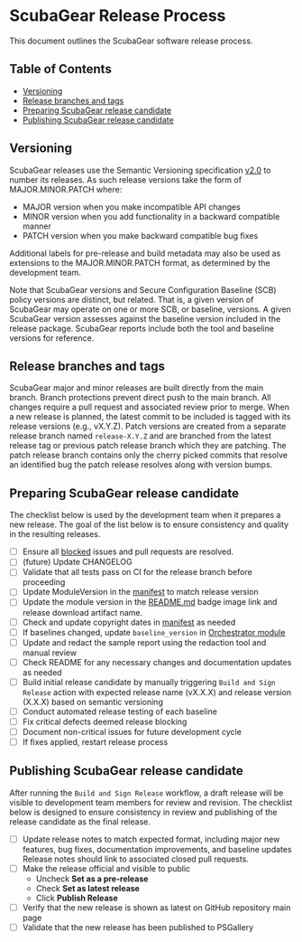 # ScubaGear Release Process <!-- omit in toc --> #

This document outlines the ScubaGear software release process.

## Table of Contents <!-- omit in toc --> ##

- [Versioning](#versioning)
- [Release branches and tags](#release-branches-and-tags)
- [Preparing ScubaGear release candidate](#preparing-scubagear-release-candidate)
- [Publishing ScubaGear release candidate](#publishing-scubagear-release-candidate)

## Versioning ##

ScubaGear releases use the Semantic Versioning specification [v2.0](https://semver.org/spec/v2.0.0.html) to number its releases.  As such release versions take the form of MAJOR.MINOR.PATCH where:
* MAJOR version when you make incompatible API changes
* MINOR version when you add functionality in a backward compatible manner
* PATCH version when you make backward compatible bug fixes

Additional labels for pre-release and build metadata may also be used as extensions to the MAJOR.MINOR.PATCH format, as determined by the development team.

Note that ScubaGear versions and Secure Configuration Baseline (SCB) policy versions are distinct, but related.  That is, a given version of ScubaGear may operate on one or more SCB, or baseline, versions.  A given ScubaGear version assesses against the baseline version included in the release package.  ScubaGear reports include both the tool and baseline versions for reference.

## Release branches and tags ##

ScubaGear major and minor releases are built directly from the main branch.  Branch protections prevent direct push to the main branch.  All changes require a pull request and associated review prior to merge. 
When a new release is planned, the latest commit to be included is tagged with its release versions (e.g., vX.Y.Z).  Patch versions are created from a separate release branch named `release-X.Y.Z` and are branched from the latest release tag or previous patch release branch which they are patching. The patch release branch contains only the cherry picked commits that resolve an identified bug the patch release resolves along with version bumps.

## Preparing ScubaGear release candidate ##

The checklist below is used by the development team when it prepares a new release.  The goal of the list below is to ensure consistency and quality in the resulting releases.

- [ ] Ensure all [blocked](https://github.com/cisagov/ScubaGear/labels/) issues and pull requests are resolved.
- [ ] (future) Update CHANGELOG
- [ ] Validate that all tests pass on CI for the release branch before proceeding
- [ ] Update ModuleVersion in the [manifest](https://github.com/cisagov/ScubaGear/blob/main/PowerShell/ScubaGear/ScubaGear.psd1) to match release version
- [ ] Update the module version in the [README.md](https://github.com/cisagov/ScubaGear/blob/main/README.md) badge image link and release download artifact name.
- [ ] Check and update copyright dates in [manifest](https://github.com/cisagov/ScubaGear/blob/main/PowerShell/ScubaGear/ScubaGear.psd1) as needed
- [ ] If baselines changed, update `baseline_version` in [Orchestrator module](https://github.com/cisagov/ScubaGear/blob/main/PowerShell/ScubaGear/Modules/Orchestrator.psm1)
- [ ] Update and redact the sample report using the redaction tool and manual review
- [ ] Check README for any necessary changes and documentation updates as needed
- [ ] Build initial release candidate by manually triggering `Build and Sign Release` action with expected release name (vX.X.X) and release version (X.X.X) based on semantic versioning
- [ ] Conduct automated release testing of each baseline
- [ ] Fix critical defects deemed release blocking
- [ ] Document non-critical issues for future development cycle
- [ ] If fixes applied, restart release process

## Publishing ScubaGear release candidate ##

After running the `Build and Sign Release` workflow, a draft release will be visible to development team members for review and revision.  The checklist below is designed to ensure consistency in review and publishing of the release candidate as the final release. 

- [ ] Update release notes to match expected format, including major new features, bug fixes, documentation improvements, and baseline updates Release notes should link to associated closed pull requests.
- [ ] Make the release official and visible to public
  - Uncheck **Set as a pre-release**
  - Check **Set as latest release**
  - Click **Publish Release**
- [ ] Verify that the new release is shown as latest on GitHub repository main page
- [ ] Validate that the new release has been published to PSGallery
